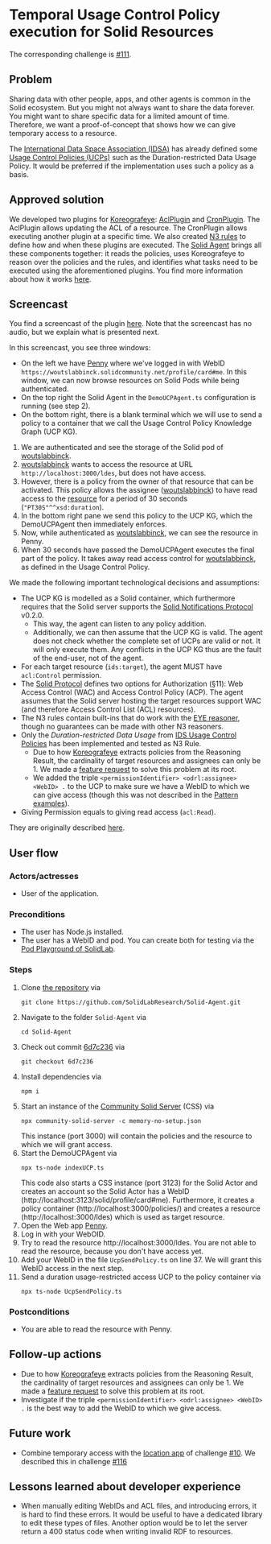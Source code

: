 # Temporal Usage Control Policy execution for Solid Resources

The corresponding challenge is [#111](https://github.com/SolidLabResearch/Challenges/issues/111).

## Problem

Sharing data with other people, apps, and other agents is common in the Solid ecosystem.
But you might not always want to share the data forever.
You might want to share specific data for a limited amount of time.
Therefore, we want a proof-of-concept that shows how we can give temporary access to a resource.

The [International Data Space Association (IDSA)](https://internationaldataspaces.org/) has already defined some 
[Usage Control Policies (UCPs)](https://international-data-spaces-association.github.io/DataspaceConnector/Documentation/v6/UsageControl) 
such as the Duration-restricted Data Usage Policy.
It would be preferred if the implementation uses such a policy as a basis.

## Approved solution
<!--
Provide information about the approved solution:
names of tools/libraries created, repos, and so on.
-->

We developed two plugins for [Koreografeye](https://github.com/eyereasoner/Koreografeye): 
[AclPlugin](https://github.com/SolidLabResearch/Solid-Agent/blob/main/src/plugins/AclPlugin.ts) and 
[CronPlugin](https://github.com/SolidLabResearch/Solid-Agent/blob/main/src/plugins/CronPlugin.ts).
The AclPlugin allows updating the ACL of a resource.
The CronPlugin allows executing another plugin at a specific time.
We also created 
[N3 rules](https://github.com/SolidLabResearch/Solid-Agent/blob/main/rules/usage-control/CronRule.n3)
to define how and when these plugins are executed.
The [Solid Agent](https://github.com/SolidLabResearch/Solid-Agent) brings all these components together:
it reads the policies, uses Koreografeye to reason over the policies and the rules, and
identifies what tasks need to be executed using the aforementioned plugins.
You find more information about how it works 
[here](https://github.com/SolidLabResearch/Solid-Agent/tree/6d7c236ef7c872ae1430008708b465be6b4d027b/documentation/ucp#how-does-it-work).

## Screencast

You find a screencast of the plugin 
[here](https://raw.githubusercontent.com/woutslabbinck/Solid-Agent/58da48d3bf0cadf113a26911f5304456288e4441/documentation/ucp/demo-Duration-UCP.mp4).
Note that the screencast has no audio, but we explain what is presented next.

In this screencast, you see three windows:

- On the left we have [Penny](https://penny.vincenttunru.com/) where we've logged in 
  with WebID `https://woutslabbinck.solidcommunity.net/profile/card#me`.
  In this window, we can now browse resources on Solid Pods while being authenticated.
- On the top right the Solid Agent in the `DemoUCPAgent.ts` configuration is running (see step 2).
- On the bottom right, there is a blank terminal which we will use to send a policy to 
a container that we call the Usage Control Policy Knowledge Graph (UCP KG).

1. We are authenticated and 
see the storage of the Solid pod of [woutslabbinck](https://woutslabbinck.solidcommunity.net/profile/card#me).
2. [woutslabbinck](https://woutslabbinck.solidcommunity.net/profile/card#me) wants to access the resource at 
URL `http://localhost:3000/ldes`, but does not have access.
3. However, there is a policy from the owner of that resource that can be activated.
This policy allows the assignee ([woutslabbinck](https://woutslabbinck.solidcommunity.net/profile/card#me)) to have 
read access to the [resource](http://localhost:3000/ldes) for a period of 30 seconds (`"PT30S"^^xsd:duration`).
4. In the bottom right pane we send this policy to the UCP KG, 
   which the DemoUCPAgent then immediately enforces. 
5. Now, while authenticated as [woutslabbinck](https://woutslabbinck.solidcommunity.net/profile/card#me), 
we can see the resource in Penny.
6. When 30 seconds have passed
the DemoUCPAgent executes the final part of the policy. 
It takes away read access control for [woutslabbinck](https://woutslabbinck.solidcommunity.net/profile/card#me), 
as defined in the Usage Control Policy.

<!--
Provide a list of important technical decisions and assumptions.
-->
We made the following important technological decisions and assumptions:

- The UCP KG is modelled as a Solid container, 
  which furthermore requires that the Solid server supports 
  the [Solid Notifications Protocol](https://solidproject.org/TR/notifications-protocol) v0.2.0.
  - This way, the agent can listen to any policy addition.
  - Additionally, we can then assume that the UCP KG is valid.
    The agent does not check whether the complete set of UCPs are valid or not. 
    It will only execute them.
    Any conflicts in the UCP KG thus are the fault of the end-user, not of the agent.
- For each target resource (`ids:target`), the agent MUST have `acl:Control` permission.
- The [Solid Protocol](https://solidproject.org/TR/protocol) defines two options for Authorization (§11): 
  Web Access Control (WAC) and Access Control Policy (ACP).
  The agent assumes that the Solid server hosting the target resources support WAC (and therefore Access Control List (ACL) resources).
- The N3 rules contain built-ins that do work with the [EYE reasoner](https://github.com/eyereasoner/eye), 
  though no guarantees can be made with other N3 reasoners.
- Only the *Duration-restricted Data Usage* from 
  [IDS Usage Control Policies](https://international-data-spaces-association.github.io/DataspaceConnector/Documentation/v6/UsageControl#ids-usage-control-policies) 
  has been implemented and tested as N3 Rule.
  - Due to how [Koreografeye](https://github.com/eyereasoner/Koreografeye) extracts policies from the Reasoning Result, 
    the cardinality of target resources and assignees can only be 1.
    We made a [feature request](https://github.com/eyereasoner/Koreografeye/issues/10) to solve this problem at its root.
  - We added the triple `<permissionIdentifier> <odrl:assignee> <WebID> .` to the UCP to make sure we have a WebID to 
    which we can give access (though this was not described in 
    the [Pattern examples](https://international-data-spaces-association.github.io/DataspaceConnector/Documentation/v6/UsageControl#duration-usage-2)).
- Giving Permission equals to giving read access (`acl:Read`).

They are originally described [here](https://github.com/SolidLabResearch/Solid-Agent/tree/feat/cron-plugin/documentation/ucp#limitationsassumptions).

## User flow

<!--
Describe a concrete user flow with the approved solution.
Complete the following sections:
-->

### Actors/actresses

- User of the application.

### Preconditions

- The user has Node.js installed.
- The user has a WebID and pod.
  You can create both for testing via the [Pod Playground of SolidLab](https://pod.playground.solidlab.be/).

### Steps

1. Clone [the repository](https://github.com/SolidLabResearch/Solid-Agent) via
   ```shell
   git clone https://github.com/SolidLabResearch/Solid-Agent.git
   ```
2. Navigate to the folder `Solid-Agent` via
   ```shell
   cd Solid-Agent
   ```
3. Check out commit [6d7c236](https://github.com/SolidLabResearch/Solid-Agent/commit/6d7c236ef7c872ae1430008708b465be6b4d027b) via
   ```shell
   git checkout 6d7c236
   ```
4. Install dependencies via 
   ```shell
   npm i
   ```
5. Start an instance of the [Community Solid Server](https://github.com/CommunitySolidServer/CommunitySolidServer) (CSS) via
   ```shell
   npx community-solid-server -c memory-no-setup.json
   ```
   This instance (port 3000) will contain the policies and the resource to which we will grant access.
6. Start the DemoUCPAgent via
   ```shell
   npx ts-node indexUCP.ts
   ```
   This code also starts a CSS instance (port 3123) for the Solid Actor and 
   creates an account so the Solid Actor has a WebID (http://localhost:3123/solid/profile/card#me).
   Furthermore, it creates a policy container (http://localhost:3000/policies/) and 
   creates a resource (http://localhost:3000/ldes) which is used as target resource.
7. Open the Web app [Penny](https://penny.vincenttunru.com/).
8. Log in with your WebOID.
9. Try to read the resource http://localhost:3000/ldes.
   You are not able to read the resource, because you don't have access yet.
10. Add your WebID in the file `UcpSendPolicy.ts` on line 37.
    We will grant this WebID access in the next step.
11. Send a duration usage-restricted access UCP to the policy container via
    ```shell
    npx ts-node UcpSendPolicy.ts
    ```

### Postconditions

- You are able  to read the resource with Penny.

## Follow-up actions
<!--
List all concrete follow-up actions that someone has to do.
For example, adding helper code from the solution to Comunica.
-->

- Due to how [Koreografeye](https://github.com/eyereasoner/Koreografeye) extracts policies from the Reasoning Result,
  the cardinality of target resources and assignees can only be 1.
  We made a [feature request](https://github.com/eyereasoner/Koreografeye/issues/10) to solve this problem at its root.
- Investigate if the triple `<permissionIdentifier> <odrl:assignee> <WebID> .` is the best way to add the WebID to
  which we give access.

## Future work
<!--
List ideas for future work.
These ideas don't have to be concrete.
You can create a new challenge/scenario for each idea.
-->

- Combine temporary access with the [location app](https://github.com/SolidLabResearch/LocationHistory) 
of challenge [#10](https://github.com/SolidLabResearch/Challenges/issues/10).
We described this in challenge [#116](https://github.com/SolidLabResearch/Challenges/issues/116)

## Lessons learned about developer experience

- When manually editing WebIDs and ACL files, and introducing errors, 
it is hard to find these errors. 
It would be useful to have a dedicated library to edit these types of files.
Another option would be to let the server return a 400 status code when writing invalid RDF to resources.

